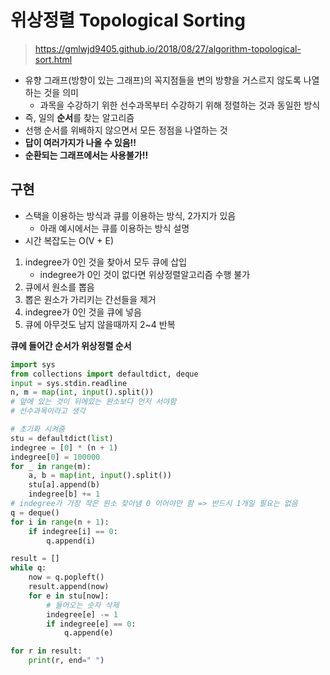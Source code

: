 # 위상정렬 Topological Sorting

> https://gmlwjd9405.github.io/2018/08/27/algorithm-topological-sort.html

- 유향 그래프(방향이 있는 그래프)의 꼭지점들을 변의 방향을 거스르지 않도록 나열하는 것을 의미
  - 과목을 수강하기 위한 선수과목부터 수강하기 위해 정렬하는 것과 동일한 방식
- 즉, 일의 **순서**를 찾는 알고리즘
- 선행 순서를 위배하지 않으면서 모든 정점을 나열하는 것
- **답이 여러가지가 나올 수 있음!!**
- **순환되는 그래프에서는 사용불가!!**

## 구현

- 스택을 이용하는 방식과 큐를 이용하는 방식, 2가지가 있음
  - 아래 예시에서는 큐를 이용하는 방식 설명
- 시간 복잡도는 O(V + E)

1. indegree가 0인 것을 찾아서 모두 큐에 삽입
   - indegree가 0인 것이 없다면 위상정렬알고리즘 수행 불가
3. 큐에서 원소를 뽑음
3. 뽑은 원소가 가리키는 간선들을 제거
4. indegree가 0인 것을 큐에 넣음
5. 큐에 아무것도 남지 않을때까지 2~4 반복

**큐에 들어간 순서가 위상정렬 순서**

```python
import sys
from collections import defaultdict, deque
input = sys.stdin.readline
n, m = map(int, input().split())
# 앞에 있는 것이 뒤에있는 원소보다 먼저 서야함
# 선수과목이라고 생각

# 초기화 시켜줌
stu = defaultdict(list)
indegree = [0] * (n + 1)
indegree[0] = 100000
for _ in range(m):
    a, b = map(int, input().split())
    stu[a].append(b)
    indegree[b] += 1
# indegree가 가장 작은 원소 찾아냄 0 이어야만 함 => 반드시 1개일 필요는 없음
q = deque()
for i in range(n + 1):
    if indegree[i] == 0:
        q.append(i)

result = []
while q:
    now = q.popleft()
    result.append(now)
    for e in stu[now]:
        # 들어오는 숫자 삭제
        indegree[e] -= 1
        if indegree[e] == 0:
            q.append(e)

for r in result:
    print(r, end=" ")
```

